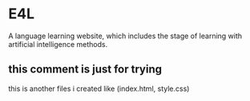 # E4L
A language learning website, which includes the stage of learning with artificial intelligence methods.
## this comment is just for trying
this is another files i created like (index.html, style.css)
